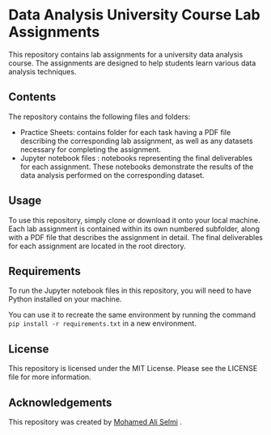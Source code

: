 # Data Analysis University Course Lab Assignments

This repository contains lab assignments for a university data analysis course. The assignments are designed to help students learn various data analysis techniques.

## Contents

The repository contains the following files and folders:

- Practice Sheets: contains folder for each task having a PDF file describing the corresponding lab assignment, as well as any datasets necessary for completing the assignment.
- Jupyter notebook files : notebooks representing the final deliverables for each assignment. These notebooks demonstrate the results of the data analysis performed on the corresponding dataset.

## Usage

To use this repository, simply clone or download it onto your local machine. Each lab assignment is contained within its own numbered subfolder, along with a PDF file that describes the assignment in detail. The final deliverables for each assignment are located in the root directory.

## Requirements

To run the Jupyter notebook files in this repository, you will need to have Python installed on your machine.

You can use it to recreate the same environment by running the command `pip install -r requirements.txt` in a new environment.

## License
This repository is licensed under the MIT License. Please see the LICENSE file for more information.

## Acknowledgements
This repository was created by [Mohamed Ali Selmi](https://github.com/mrdaliselmi) .